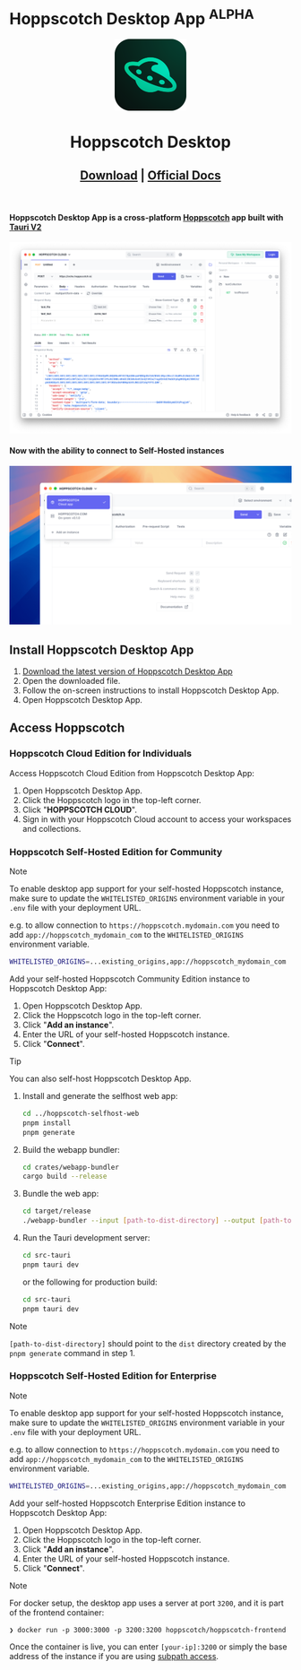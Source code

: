 # Hoppscotch Desktop App <sup>ALPHA</sup>

<div align="center">
   <img align="center" width="128px" src="public/logo.svg" />
   <h1 align="center"><b>Hoppscotch Desktop</b></h1>
   <h2 align="center">
      <a href="https://hoppscotch.com/download">Download</a> |
      <a href="https://docs.hoppscotch.io/documentation/clients/desktop">Official Docs</a>
   </h2>
</div>

<br/>

#### Hoppscotch Desktop App is a cross-platform [Hoppscotch](hoppscotch.io) app built with [Tauri V2](https://v2.tauri.app/)

![Hoppscotch Desktop App](desktop-app.png)

#### Now with the ability to connect to Self-Hosted instances

![Hoppscotch Desktop App](connection-to-self-hosted-instance.png)

## Install Hoppscotch Desktop App

1. [Download the latest version of Hoppscotch Desktop App](https://hoppscotch.com/download)
2. Open the downloaded file.
3. Follow the on-screen instructions to install Hoppscotch Desktop App.
4. Open Hoppscotch Desktop App.

## Access Hoppscotch

### Hoppscotch Cloud Edition for Individuals

Access Hoppscotch Cloud Edition from Hoppscotch Desktop App:

1. Open Hoppscotch Desktop App.
2. Click the Hoppscotch logo in the top-left corner.
3. Click "**HOPPSCOTCH CLOUD**".
4. Sign in with your Hoppscotch Cloud account to access your workspaces and collections.

### Hoppscotch Self-Hosted Edition for Community

> [!Note]
> To enable desktop app support for your self-hosted Hoppscotch instance, make sure to update the `WHITELISTED_ORIGINS` environment variable in your `.env` file with your deployment URL.
>
> e.g. to allow connection to `https://hoppscotch.mydomain.com` you need to add `app://hoppscotch_mydomain_com` to the `WHITELISTED_ORIGINS` environment variable.
> ```bash
> WHITELISTED_ORIGINS=...existing_origins,app://hoppscotch_mydomain_com
> ```

Add your self-hosted Hoppscotch Community Edition instance to Hoppscotch Desktop App:

1. Open Hoppscotch Desktop App.
2. Click the Hoppscotch logo in the top-left corner.
3. Click "**Add an instance**".
4. Enter the URL of your self-hosted Hoppscotch instance.
5. Click "**Connect**".

> [!Tip]
> You can also self-host Hoppscotch Desktop App.
> 1. Install and generate the selfhost web app:
>    ```bash
>    cd ../hoppscotch-selfhost-web
>    pnpm install
>    pnpm generate
>    ```
> 2. Build the webapp bundler:
>    ```bash
>    cd crates/webapp-bundler
>    cargo build --release
>    ```
> 3. Bundle the web app:
>    ```bash
>    cd target/release
>    ./webapp-bundler --input [path-to-dist-directory] --output [path-to-hoppscotch-desktop]/bundle.zip --manifest [path-to-hoppscotch-desktop]/manifest.json
>    ```
> 4. Run the Tauri development server:
>    ```bash
>    cd src-tauri
>    pnpm tauri dev
>    ```
>    or the following for production build:
>    ```bash
>    cd src-tauri
>    pnpm tauri dev
>    ```

> [!Note]
> `[path-to-dist-directory]` should point to the `dist` directory created by the `pnpm generate` command in step 1.

### Hoppscotch Self-Hosted Edition for Enterprise

> [!Note]
> To enable desktop app support for your self-hosted Hoppscotch instance, make sure to update the `WHITELISTED_ORIGINS` environment variable in your `.env` file with your deployment URL.
>
> e.g. to allow connection to `https://hoppscotch.mydomain.com` you need to add `app://hoppscotch_mydomain_com` to the `WHITELISTED_ORIGINS` environment variable.
> ```bash
> WHITELISTED_ORIGINS=...existing_origins,app://hoppscotch_mydomain_com
> ```

Add your self-hosted Hoppscotch Enterprise Edition instance to Hoppscotch Desktop App:

1. Open Hoppscotch Desktop App.
2. Click the Hoppscotch logo in the top-left corner.
3. Click "**Add an instance**".
4. Enter the URL of your self-hosted Hoppscotch instance.
5. Click "**Connect**".

> [!Note]
> For docker setup, the desktop app uses a server at port `3200`, and it is part of the frontend container:
> 
> ```
> ❯ docker run -p 3000:3000 -p 3200:3200 hoppscotch/hoppscotch-frontend
> ```
> 
> Once the container is live, you can enter `[your-ip]:3200` or simply the base address of the instance if you are using [subpath access](https://docs.hoppscotch.io/guides/articles/self-host-hoppscotch-on-your-own-servers#4-subpath-access). 
